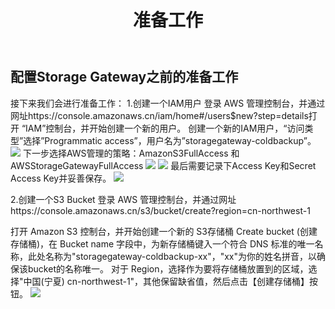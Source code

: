 ﻿---
title: "准备工作"
chapter: false
weight: 61
---

## 配置Storage Gateway之前的准备工作

接下来我们会进行准备工作：
1.创建一个IAM用户
登录 AWS 管理控制台，并通过网址https://console.amazonaws.cn/iam/home#/users$new?step=details打开 “IAM”控制台，并开始创建一个新的用户。
创建一个新的IAM用户，“访问类型”选择”Programmatic access”，用户名为”storagegateway-coldbackup”。
![](/images/SetupStorageGW/addIAMUser.png)
下一步选择AWS管理的策略：AmazonS3FullAccess 和 AWSStorageGatewayFullAccess
![](/images/SetupStorageGW/IAMPolicy1.png)
![](/images/SetupStorageGW/IAMPolicy2.png)
最后需要记录下Access Key和Secret Access Key并妥善保存。
![](/images/SetupStorageGW/AKSK.png)

2.创建一个S3 Bucket
登录 AWS 管理控制台，并通过网址https://console.amazonaws.cn/s3/bucket/create?region=cn-northwest-1

打开 Amazon S3 控制台，并开始创建一个新的 S3存储桶 
Create bucket (创建存储桶)，在 Bucket name 字段中，为新存储桶键入一个符合 DNS 标准的唯一名称，此处名称为"storagegateway-coldbackup-xx"，"xx"为你的姓名拼音，以确保该bucket的名称唯一。
对于 Region，选择作为要将存储桶放置到的区域，选择"中国(宁夏) cn-northwest-1"，其他保留缺省值，然后点击【创建存储桶】按钮。
![](/images/SetupStorageGW/createS3Bucekt.png)


